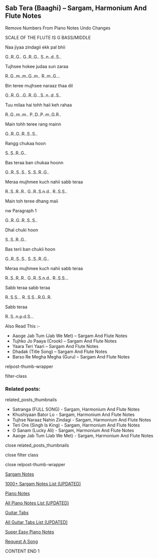 
## Sab Tera (Baaghi) – Sargam, Harmonium And Flute Notes

Remove Numbers From Piano Notes
Undo Changes

SCALE OF THE FLUTE IS G BASS/MIDDLE

Naa jiyaa zindagii ekk pal bhii

G..R..G.. G..R..G.. S..n..d..S..

Tujhsee hokee judaa sun zaraa

R..G..m..m..G..m.. R..m..G…

Bin teree mujhsee naraaz thaa dil

G..R..G…G..R..G…S..n..d..S..

Tuu milaa hai tohh haii keh rahaa

R..G..m..m.. P..D..P..m..G.R..

Main tohh teree rang mainn

G..R..G..R..S..S..

Rangg chukaa hoon

S..S..R..G..

Bas teraa ban chukaa hoonn

G..R..S..S.. S..S..R..G..

Meraa mujhmee kuch nahii sabb teraa

R..S..R..R.. G..R..S.n.d.. R..S.S..

Main toh teree dhang maii

nw Paragraph 1

G..R..G..R..S..S..

Dhal chuki hoon

S..S..R..G..

Bas terii ban chukii hoon

G..R..S..S.. S..S..R..G..

Meraa mujhmee kuch nahii sabb teraa

R..S..R..R.. G..R..S.n.d.. R..S.S…

Sabb teraa sabb teraa

R..S.S… R..S.S…R.G..R.

Sabb teraa

R..S..n.p.d.S…

Also Read This :-

* Aaoge Jab Tum (Jab We Met) – Sargam And Flute Notes
* Tujhko Jo Paaya (Crook) – Sargam And Flute Notes
* Yaara Teri Yaari – Sargam And Flute Notes
* Dhadak (Title Song) – Sargam And Flute Notes
* Barso Re Megha Megha (Guru) – Sargam And Flute Notes

relpost-thumb-wrapper

filter-class

### Related posts:

related_posts_thumbnails

* Satranga (FULL SONG) - Sargam, Harmonium And Flute Notes
* Khushiyaan Bator Lo - Sargam, Harmonium And Flute Notes
* Tujhse Naraaz Nahin Zindagi - Sargam, Harmonium And Flute Notes
* Teri Ore (Singh Is King) - Sargam, Harmonium And Flute Notes
* O Sanam (Lucky Ali) - Sargam, Harmonium And Flute Notes
* Aaoge Jab Tum (Jab We Met) - Sargam, Harmonium And Flute Notes

close related_posts_thumbnails

close filter class

close relpost-thumb-wrapper

[Sargam Notes](https://www.notationsworld.com/sargam-notes.html)

[1000+ Sargam Notes List (UPDATED)](https://www.notationsworld.com/all-songs-list-sargam-notes.html)

[Piano Notes](https://www.notationsworld.com/piano-notes.html)

[All Piano Notes List (UPDATED)](https://www.notationsworld.com/all-songs-list-piano-notes.html)

[Guitar Tabs](https://www.notationsworld.com/guitar-tabs.html)

[All Guitar Tabs List (UPDATED)](https://www.notationsworld.com/all-songs-list-guitar-tabs.html)

[Super Easy Piano Notes](https://studywall.in/)

[Request A Song](https://www.notationsworld.com/request-a-song.html)

CONTENT END 1

